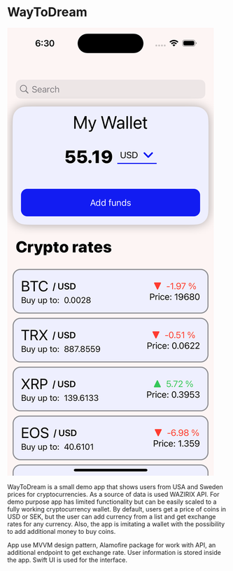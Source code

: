 # WayToDream

![alt text](https://github.com/piggest777/WayToDream/blob/main/demo.png?raw=true)


WayToDream is a small demo app that shows users from USA and Sweden prices for cryptocurrencies. As a source of data is used WAZIRIX API.
For demo purpose app has limited functionality but can be easily scaled to a fully working cryptocurrency wallet. By default, users get a price of coins in USD or SEK, but the user can add currency from a list
and get exchange rates for any currency. Also, the app is imitating a wallet with the possibility to add additional money to buy coins. 

App use MVVM design pattern, Alamofire package for work with API, an additional endpoint to get exchange rate. User information is stored inside the app. Swift UI is used for the interface. 
